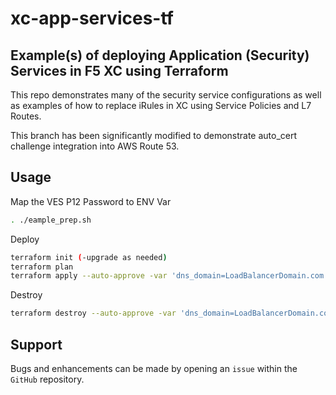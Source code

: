 # xc-app-services-tf

## Example(s) of deploying Application (Security) Services in F5 XC using Terraform

This repo demonstrates many of the security service configurations as well as examples of how to replace iRules in XC using Service Policies and L7 Routes.

This branch has been significantly modified to demonstrate auto_cert challenge integration into AWS Route 53.

## Usage

Map the VES P12 Password to ENV Var

```bash
. ./eample_prep.sh
```

Deploy

```bash
terraform init (-upgrade as needed)
terraform plan
terraform apply --auto-approve -var 'dns_domain=LoadBalancerDomain.com' -var 'origin_destination=LoadBalancerDestination.com'
```

Destroy

```bash
terraform destroy --auto-approve -var 'dns_domain=LoadBalancerDomain.com' -var 'origin_destination=LoadBalancerDestination.com'
```

## Support

Bugs and enhancements can be made by opening an `issue` within the `GitHub` repository.

